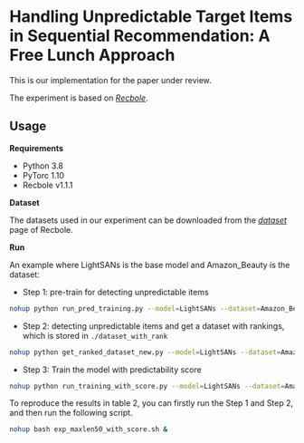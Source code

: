 # Handling Unpredictable Target Items in Sequential Recommendation: A Free Lunch Approach

This is our implementation for the paper under review.

The experiment is based on *[Recbole](https://github.com/RUCAIBox/RecBole)*.

## Usage

**Requirements**

* Python 3.8
* PyTorc 1.10
* Recbole v1.1.1

**Dataset**

The datasets used in our experiment can be downloaded from the *[dataset](https://drive.google.com/drive/folders/1so0lckI6N6_niVEYaBu-LIcpOdZf99kj)* page of Recbole.

**Run**

An example where LightSANs is the base model and Amazon_Beauty is the dataset:

* Step 1: pre-train for detecting unpredictable items
``` bash
nohup python run_pred_training.py --model=LightSANs --dataset=Amazon_Beauty --gpu_id='0' --seed=202301 --config_files=config_maxlen50_LightSANs.yaml --K=5 --B=5 &
```

* Step 2: detecting unpredictable items and get a dataset with rankings, which is stored in `./dataset_with_rank`
``` bash
nohup python get_ranked_dataset_new.py --model=LightSANs --dataset=Amazon_Beauty --K=5 --B=5 --gpu_id=0 &
```

* Step 3: Train the model with predictability score
``` bash
nohup python run_training_with_score.py --model=LightSANs --dataset=Amazon_Beauty --gpu_id=0 --seed=202301 --config_files=config_maxlen50_LightSANs.yaml --save_dataset=False --save_dataloaders=False --K=5 --B=5 --P=0.3 --T=0.4 &
```

To reproduce the results in table 2, you can firstly run the Step 1 and Step 2, and then run the following script.
``` bash
nohup bash exp_maxlen50_with_score.sh &
```
